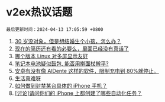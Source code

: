 # v2ex热议话题

`最后更新时间：2024-04-13 17:05:59 +0800`

1. [30 岁没对象，但是想结婚生个小孩，怎么办？](https://www.v2ex.com/t/1032017)
1. [现在的简历还有看的必要么，里面已经没有真话了](https://www.v2ex.com/t/1032019)
1. [哪个版本 Linux 对多屏显示友好](https://www.v2ex.com/t/1032112)
1. [笔记本电池疑似鼓包, 能否用擀面杖擀平?](https://www.v2ex.com/t/1032055)
1. [安卓有没有像 AlDente 这样的软件，限制充电到 80%就停止。](https://www.v2ex.com/t/1032060)
1. [生活真难呀](https://www.v2ex.com/t/1032014)
1. [如何做到封禁某台具体的 iPhone 手机？](https://www.v2ex.com/t/1032044)
1. [[讨论]请问你们的 iPhone 上都创建了哪些自动化任务？](https://www.v2ex.com/t/1032035)

